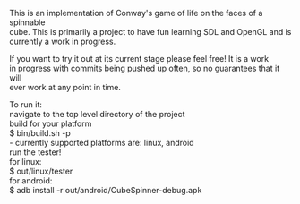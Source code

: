 This is an implementation of Conway's game of life on the faces of a spinnable  
cube. This is primarily a project to have fun learning SDL and OpenGL and is  
currently a work in progress.  

If you want to try it out at its current stage please feel free! It is a work  
in progress with commits being pushed up often, so no guarantees that it will  
ever work at any point in time.  

To run it:  
navigate to the top level directory of the project  
build for your platform  
  $ bin/build.sh -p <platform>  
    - currently supported platforms are: linux, android  
run the tester!  
  for linux:  
    $ out/linux/tester  
  for android:  
    $ adb install -r out/android/CubeSpinner-debug.apk  
